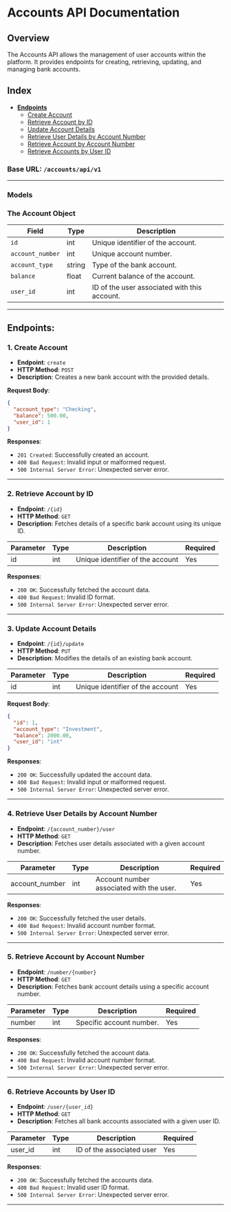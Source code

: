 # Accounts API Documentation

## Overview

The Accounts API allows the management of user accounts within the platform. It provides endpoints for creating,
retrieving, updating, and managing bank accounts.

## Index

- **[Endpoints](#endpoints)**
    - [Create Account](#1-create-account)
    - [Retrieve Account by ID](#2-retrieve-account-by-id)
    - [Update Account Details](#3-update-account-details)
    - [Retrieve User Details by Account Number](#4-retrieve-user-details-by-account-number)
    - [Retrieve Account by Account Number](#5-retrieve-account-by-account-number)
    - [Retrieve Accounts by User ID](#6-retrieve-accounts-by-user-id)

### **Base URL**: `/accounts/api/v1`

---

### **Models**

### <a name="the-account-object"></a>**The Account Object**

| Field            | Type    | Description                                  |
|------------------|---------|----------------------------------------------|
| `id`             | int    | Unique identifier of the account.            |
| `account_number` | int   | Unique account number.                       |
| `account_type`   | string  | Type of the bank account.                    |
| `balance`        | float | Current balance of the account.              |
| `user_id`        | int    | ID of the user associated with this account. |

---

## <a name="endpoints"></a>**Endpoints**:

### <a name="create-account"></a>**1. Create Account**

- **Endpoint**: `create`
- **HTTP Method**: `POST`
- **Description**: Creates a new bank account with the provided details.

**Request Body**:

```json
{
  "account_type": "Checking",
  "balance": 500.00,
  "user_id": 1
}
```

**Responses**:

- `201 Created`: Successfully created an account.
- `400 Bad Request`: Invalid input or malformed request.
- `500 Internal Server Error`: Unexpected server error.

---

### <a name="retrieve-account-by-id"></a>**2. Retrieve Account by ID**

- **Endpoint**: `/{id}`
- **HTTP Method**: `GET`
- **Description**: Fetches details of a specific bank account using its unique ID.

| Parameter | Type | Description                      | Required |
|-----------|------|----------------------------------|----------|
| id        | int  | Unique identifier of the account | Yes      |

**Responses**:

- `200 OK`: Successfully fetched the account data.
- `400 Bad Request`: Invalid ID format.
- `500 Internal Server Error`: Unexpected server error.

---

### <a name="update-account-details"></a>**3. Update Account Details**

- **Endpoint**: `/{id}/update`
- **HTTP Method**: `PUT`
- **Description**: Modifies the details of an existing bank account.

| Parameter | Type | Description                      | Required |
|-----------|------|----------------------------------|----------|
| id        | int  | Unique identifier of the account | Yes      |

**Request Body**:

```json
{
  "id": 1,
  "account_type": "Investment",
  "balance": 2000.00,
  "user_id": "int"
}
```

**Responses**:

- `200 OK`: Successfully updated the account data.
- `400 Bad Request`: Invalid input or malformed request.
- `500 Internal Server Error`: Unexpected server error.

---

### <a name="retrieve-user-details-by-account-number"></a>**4. Retrieve User Details by Account Number**

- **Endpoint**: `/{account_number}/user`
- **HTTP Method**: `GET`
- **Description**: Fetches user details associated with a given account number.

| Parameter      | Type | Description                              | Required |
|----------------|------|------------------------------------------|----------|
| account_number | int  | Account number associated with the user. | Yes      |

**Responses**:

- `200 OK`: Successfully fetched the user details.
- `400 Bad Request`: Invalid account number format.
- `500 Internal Server Error`: Unexpected server error.

---

### <a name="retrieve-account-by-account-number"></a>**5. Retrieve Account by Account Number**

- **Endpoint**: `/number/{number}`
- **HTTP Method**: `GET`
- **Description**: Fetches bank account details using a specific account number.

| Parameter | Type | Description              | Required |
|-----------|------|--------------------------|----------|
| number    | int  | Specific account number. | Yes      |

**Responses**:

- `200 OK`: Successfully fetched the account data.
- `400 Bad Request`: Invalid account number format.
- `500 Internal Server Error`: Unexpected server error.

---

### <a name="retrieve-accounts-by-user-id"></a>**6. Retrieve Accounts by User ID**

- **Endpoint**: `/user/{user_id}`
- **HTTP Method**: `GET`
- **Description**: Fetches all bank accounts associated with a given user ID.

| Parameter | Type | Description               | Required |
|-----------|------|---------------------------|----------|
| user_id   | int  | ID of the associated user | Yes      |

**Responses**:

- `200 OK`: Successfully fetched the accounts data.
- `400 Bad Request`: Invalid user ID format.
- `500 Internal Server Error`: Unexpected server error.

---

